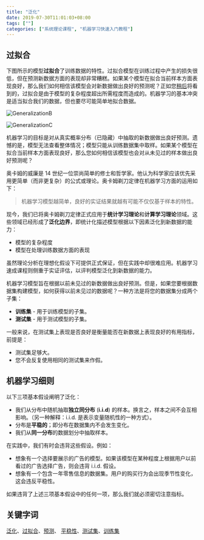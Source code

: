 ```yaml
---
title: "泛化"
date: 2019-07-30T11:01:03+08:00
tags: [""]
categories: ["系统理论课程", "机器学习快速入门教程"]
---
```



## 过拟合

下图所示的模型**过拟合**了训练数据的特性。过拟合模型在训练过程中产生的损失很低，但在预测新数据方面的表现却非常糟糕。如果某个模型在拟合当前样本方面表现良好，那么我们如何相信该模型会对新数据做出良好的预测呢？正如您[稍后](https://developers.google.cn/machine-learning/crash-course/regularization-for-simplicity/l2-regularization)将看到的，过拟合是由于模型的复杂程度超出所需程度而造成的。机器学习的基本冲突是适当拟合我们的数据，但也要尽可能简单地拟合数据。

![GeneralizationB](../GeneralizationB.png)

![GeneralizationC](../GeneralizationC.png)

机器学习的目标是对从真实概率分布（已隐藏）中抽取的新数据做出良好预测。遗憾的是，模型无法查看整体情况；模型只能从训练数据集中取样。如果某个模型在拟合当前样本方面表现良好，那么您如何相信该模型也会对从未见过的样本做出良好预测呢？

奥卡姆的威廉是 14 世纪一位崇尚简单的修士和哲学家。他认为科学家应该优先采用更简单（而非更复杂）的公式或理论。奥卡姆剃刀定律在机器学习方面的运用如下：

> 机器学习模型越简单，良好的实证结果就越有可能不仅仅基于样本的特性。

现今，我们已将奥卡姆剃刀定律正式应用于**统计学习理论**和**计算学习理论**领域。这些领域已经形成了**泛化边界**，即统计化描述模型根据以下因素泛化到新数据的能力：

- 模型的复杂程度
- 模型在处理训练数据方面的表现

虽然理论分析在理想化假设下可提供正式保证，但在实践中却很难应用。机器学习速成课程则侧重于实证评估，以评判模型泛化到新数据的能力。



机器学习模型旨在根据以前未见过的新数据做出良好预测。但是，如果您要根据数据集构建模型，如何获得以前未见过的数据呢？一种方法是将您的数据集分成两个子集：

- **训练集** - 用于训练模型的子集。
- **测试集** - 用于测试模型的子集。

一般来说，在测试集上表现是否良好是衡量能否在新数据上表现良好的有用指标，前提是：

- 测试集足够大。
- 您不会反复使用相同的测试集来作假。

## 机器学习细则

以下三项基本假设阐明了泛化：

- 我们从分布中随机抽取**独立同分布** (**i.i.d**) 的样本。换言之，样本之间不会互相影响。（另一种解释：i.i.d. 是表示变量随机性的一种方式）。
- 分布是**平稳的**；即分布在数据集内不会发生变化。
- 我们从**同一分布**的数据划分中抽取样本。

在实践中，我们有时会违背这些假设。例如：

- 想象有一个选择要展示的广告的模型。如果该模型在某种程度上根据用户以前看过的广告选择广告，则会违背 i.i.d. 假设。
- 想象有一个包含一年零售信息的数据集。用户的购买行为会出现季节性变化，这会违反平稳性。

如果违背了上述三项基本假设中的任何一项，那么我们就必须密切注意指标。

## 关键字词

[泛化](https://developers.google.cn/machine-learning/crash-course/glossary#generalization)、[过拟合](https://developers.google.cn/machine-learning/crash-course/glossary#overfitting)、[预测](https://developers.google.cn/machine-learning/crash-course/glossary#prediction)、 [平稳性](https://developers.google.cn/machine-learning/crash-course/glossary#stationarity)、[测试集](https://developers.google.cn/machine-learning/crash-course/glossary#test_set)、[训练集](https://developers.google.cn/machine-learning/crash-course/glossary#training_set)


